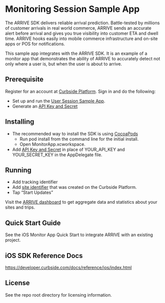 # Monitoring Session Sample App

The ARRIVE SDK delivers reliable arrival prediction. Battle-tested by millions of customer arrivals in real world commerce, ARRIVE sends an accurate alert before arrival and gives you true visibility into customer ETA and dwell time. ARRIVE hooks easily into mobile commerce infrastructure and on-site apps or POS for notifications.

This sample app integrates with the ARRIVE SDK. It is an example of a monitor app that demonstrates the ability of ARRIVE to accurately detect not only where a user is, but when the user is about to arrive.


## Prerequisite
Register for an account at [Curbside Platform](https://dashboard.curbside.com). Sign in and do the following:
* Set up and run the [User Session Sample App](https://github.com/Curbside/ARRIVESDKSampleApps/tree/master/iOS/UserSessionApp).
* Generate an [API Key and Secret](https://dashboard.curbside.com/account?accessTab=keys&accountTab=access)

## Installing
* The recommended way to install the SDK is using [CocoaPods](https://cocoapods.org/)
  * Run pod install from the command line for the initial install.
  * Open MonitorApp.xcworkspace.
* Add [API Key and Secret](https://dashboard.curbside.com/account?accessTab=keys&accountTab=access) in place of YOUR_API_KEY and YOUR_SECRET_KEY in the AppDelegate file.

## Running
* Add tracking identifier
* Add [site identifier](https://dashboard.curbside.com/account?accountTab=sites) that was created on the Curbside Platform.
* Tap “Start Updates”

Visit the [ARRIVE dashboard](https://dashboard.curbside.com) to get aggregate data and statistics about your sites and trips.

## Quick Start Guide
See the  iOS Monitor App Quick Start to integrate ARRIVE with an existing project.

## iOS SDK Reference Docs
https://developer.curbside.com/docs/reference/ios/index.html

## License
See the repo root directory for licensing information.

